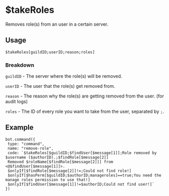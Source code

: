 # $takeRoles
Removes role(s) from an user in a certain server.

## Usage
```$takeRoles[guildID;userID;reason;roles]```

### Breakdown
`guildID` - The server where the role(s) will be removed.

`userID` - The user that the role(s) get removed from.

`reason` - The reason why the role(s) are getting removed from the user. (for audit logs)

`roles` - The ID of every role you want to take from the user, separated by `;`.

## Example
```
bot.command({
 type: "command",
 name: "remove-role",
 code: `$takeRoles[$guildID;$findUser[$message[1]];Role removed by $username ($authorID).;$findRole[$message[2]]
 Removed $roleName[$findRole[$message[2]]] from <@$findUser[$message[1]]>.
 $onlyIf[$findRole[$message[2]]!=;Could not find role!]
 $onlyIf[$hasPerm[$guildID;$authorID;manageroles]==true;You need the manage roles permission to use that!]
 $onlyIf[$findUser[$message[1]]!=$authorID;Could not find user!]`
})
```
